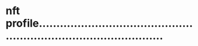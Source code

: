 # nft profile.........................................................................................
